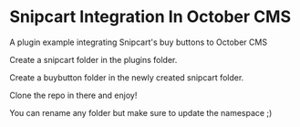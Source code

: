 # Snipcart Integration In October CMS

A plugin example integrating Snipcart's buy buttons to October CMS

Create a snipcart folder in the plugins folder.

Create a buybutton folder in the newly created snipcart folder.

Clone the repo in there and enjoy!

You can rename any folder but make sure to update the namespace ;)